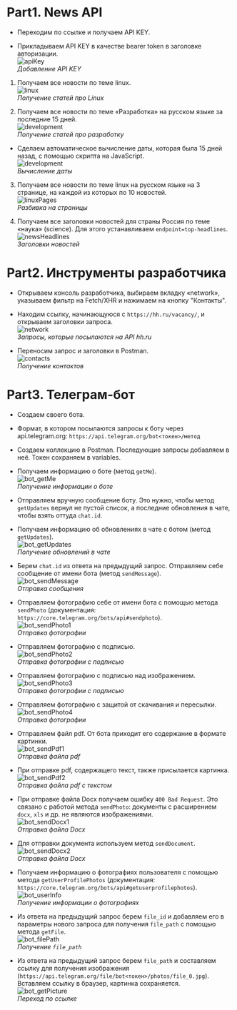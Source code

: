 # Part1. News API
- Переходим по ссылке и получаем API KEY.

- Прикладываем API KEY в качестве bearer token в заголовке авторизации.
<br>![apiKey](screenshots/part1/apiKey.png)
<br>*Добавление API KEY*

1. Получаем все новости по теме linux.
<br>![linux](screenshots/part1/linux.png)
<br>*Получение статей про Linux*

2. Получаем все новости по теме «Разработка» на русском языке за последние 15 дней.
<br>![development](screenshots/part1/development1.png)
<br>*Получение статей про разработку*

- Сделаем автоматическое вычисление даты, которая была 15 дней назад, с помощью скрипта на JavaScript.
<br>![development](screenshots/part1/development2.png)
<br>*Вычисление даты*

3. Получаем все новости по теме linux на русском языке на 3 странице, на каждой из которых по 10 новостей.
<br>![linuxPages](screenshots/part1/linuxPages.png)
<br>*Разбивка на страницы*

4. Получаем все заголовки новостей для страны Россия по теме «наука» (science). Для этого устанавливаем `endpoint=top-headlines`.
<br>![newsHeadlines](screenshots/part1/newsHeadlines.png)
<br>*Заголовки новостей*

# Part2. Инструменты разработчика
- Открываем консоль разработчика, выбираем вкладку «network», указываем фильтр на Fetch/XHR и нажимаем на кнопку "Контакты".

- Находим ссылку, начинающуюся с `https://hh.ru/vacancy/`, и открываем заголовки запроса.
<br>![network](screenshots/part2/network.png)
<br>*Запросы, которые посылаются на API hh.ru*

- Переносим запрос и заголовки в Postman.
<br>![contacts](screenshots/part2/contacts.png)
<br>*Получение контактов*

# Part3. Телеграм-бот
- Создаем своего бота.

- Формат, в котором посылаются запросы к боту через api.telegram.org: `https://api.telegram.org/bot<токен>/метод`

- Создаем коллекцию в Postman. Последующие запросы добавляем в неё. Токен сохраняем в variables.

- Получаем информацию о боте (метод `getMe`).
<br>![bot_getMe](screenshots/part3/bot_getMe.png)
<br>*Получение информации о боте*

- Отправляем вручную сообщение боту. Это нужно, чтобы метод `getUpdates` вернул не пустой список, а последние обновления в чате, чтобы взять оттуда `chat.id`.

- Получаем информацию об обновлениях в чате с ботом (метод `getUpdates`).
<br>![bot_getUpdates](screenshots/part3/bot_getUpdates.png)
<br>*Получение обновлений в чате*

- Берем `chat.id` из ответа на предыдущий запрос. Отправляем себе сообщение от имени бота (метод `sendMessage`).
<br>![bot_sendMessage](screenshots/part3/bot_sendMessage.png)
<br>*Отправка сообщения*

- Отправляем фотографию себе от имени бота с помощью метода `sendPhoto` (документация: `https://core.telegram.org/bots/api#sendphoto`).
<br>![bot_sendPhoto1](screenshots/part3/bot_sendPhoto1.png)
<br>*Отправка фотографии*

- Отправляем фотографию с подписью.
<br>![bot_sendPhoto2](screenshots/part3/bot_sendPhoto2.png)
<br>*Отправка фотографии с подписью*

- Отправляем фотографию с подписью над изображением.
<br>![bot_sendPhoto3](screenshots/part3/bot_sendPhoto3.png)
<br>*Отправка фотографии с подписью*

- Отправляем фотографию с защитой от скачивания и пересылки.
<br>![bot_sendPhoto4](screenshots/part3/bot_sendPhoto4.png)
<br>*Отправка фотографии*

- Отправляем файл pdf. От бота приходит его содержание в формате картинки.
<br>![bot_sendPdf1](screenshots/part3/bot_sendPdf1.png)
<br>*Отправка файла pdf*

- При отправке pdf, содержащего текст, также присылается картинка. 
<br>![bot_sendPdf2](screenshots/part3/bot_sendPdf2.png)
<br>*Отправка файла pdf с текстом*

- При отправке файла Docx получаем ошибку `400 Bad Request`. Это связано с работой метода `sendPhoto`: документы с расширением `docx`, `xls` и др. не являются изображениями.
<br>![bot_sendDocx1](screenshots/part3/bot_sendDocx1.png)
<br>*Отправка файла Docx*

- Для отправки документа используем метод `sendDocument`.
<br>![bot_sendDocx2](screenshots/part3/bot_sendDocx2.png)
<br>*Отправка файла Docx*

- Получаем информацию о фотографиях пользователя с помощью метода `getUserProfilePhotos` (документация: `https://core.telegram.org/bots/api#getuserprofilephotos`).
<br>![bot_userInfo](screenshots/part3/bot_userInfo.png)
<br>*Получение информации о фотографиях*

- Из ответа на предыдущий запрос берем `file_id` и добавляем его в параметры нового запроса для получения `file_path` с помощью метода `getFile`.
<br>![bot_filePath](screenshots/part3/bot_filePath.png)
<br>*Получение `file_path`*

- Из ответа на предыдущий запрос берем `file_path` и составляем ссылку для получения изображения (`https://api.telegram.org/file/bot<токен>/photos/file_0.jpg`). Вставляем ссылку в браузер, картинка сохраняется.
<br>![bot_getPicture](screenshots/part3/getPicture.png)
<br>*Переход по ссылке*
